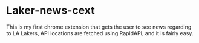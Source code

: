 # Laker-news-cext

This is my first chrome extension that gets the user to see news regarding to LA Lakers, API locations are fetched using RapidAPI, and it is fairly easy. 
